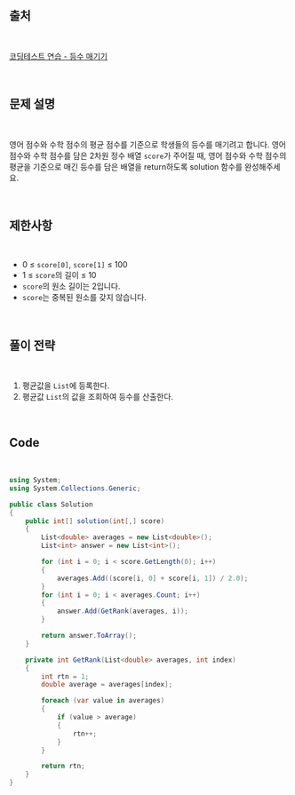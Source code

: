 ## 출처

<br>

[코딩테스트 연습 - 등수 매기기](https://school.programmers.co.kr/learn/courses/30/lessons/120882)

<br>

## 문제 설명

<br>

영어 점수와 수학 점수의 평균 점수를 기준으로 학생들의 등수를 매기려고 합니다. 영어 점수와 수학 점수를 담은 2차원 정수 배열 `score`가 주어질 때, 영어 점수와 수학 점수의 평균을 기준으로 매긴 등수를 담은 배열을 return하도록 solution 함수를 완성해주세요.

<br>

## 제한사항

<br>

- 0 ≤ `score[0]`, `score[1]` ≤ 100
- 1 ≤ `score`의 길이 ≤ 10
- `score`의 원소 길이는 2입니다.
- `score`는 중복된 원소를 갖지 않습니다.

<br>

## 풀이 전략

<br>
 
1. 평균값을 `List`에 등록한다.
2. 평균값 `List`의 값을 조회하여 등수를 산출한다.

<br>

## Code

<br>

```cs
using System;
using System.Collections.Generic;

public class Solution
{
    public int[] solution(int[,] score)
    {
        List<double> averages = new List<double>();
        List<int> answer = new List<int>();

        for (int i = 0; i < score.GetLength(0); i++)
        {
            averages.Add((score[i, 0] + score[i, 1]) / 2.0);
        }
        for (int i = 0; i < averages.Count; i++)
        {
            answer.Add(GetRank(averages, i));
        }

        return answer.ToArray();
    }

    private int GetRank(List<double> averages, int index)
    {
        int rtn = 1;
        double average = averages[index];

        foreach (var value in averages)
        {
            if (value > average)
            {
                rtn++;
            }
        }

        return rtn;
    }
}
```